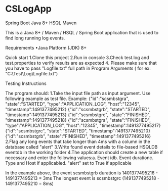 # CSLogApp

Spring Boot Java 8+ HSQL Maven

This is a Java 8+ / Maven / HSQL / Spring Boot application that is used to find long running log events.

Requirements •Java Platform (JDK) 8+

Quick start 1.Clone this project 2.Run in console 3.Check test.log and test.properties to verify results are as expected 4. Please make sure that you have to pass "Logfile.txt" full path in Program Arguments ( for ex: "C:\Test\Log\Logfile.txt")

Testing Instructions

The program should: 1.Take the input file path as input argument. Use following example as test file. Example: {"id":"scsmbstgra", "state":"STARTED", "type":"APPLICATION_LOG", "host":"12345", "timestamp":1491377495212} {"id":"scsmbstgrb", "state":"STARTED", "timestamp":1491377495213} {"id":"scsmbstgrc", "state":"FINISHED", "timestamp":1491377495218} {"id":"scsmbstgra", "state":"FINISHED", "type":"APPLICATION_LOG", "host":"12345", "timestamp":1491377495217} {"id":"scsmbstgrc", "state":"STARTED", "timestamp":1491377495210} {"id":"scsmbstgrb", "state":"FINISHED", "timestamp":1491377495216} 2.Flag any long events that take longer than 4ms with a column in the database called "alert" 3.Write found event details to file-based HSQLDB eventdb in the working folder 4.The application should create a new table if necessary and enter the following values:a. Event idb. Event durationc. Type and Host if applicabled. "alert" set to True if applicable

In the example above, the event scsmbstgrb duration is 1401377495216 - 1491377495213 = 3ms The longest event is scsmbstgrc (1491377495218 - 1491377495210 = 8ms)
